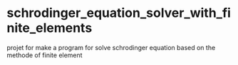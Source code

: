 # schrodinger_equation_solver_with_finite_elements
projet for make a program for solve schrodinger equation based on the methode of finite element
